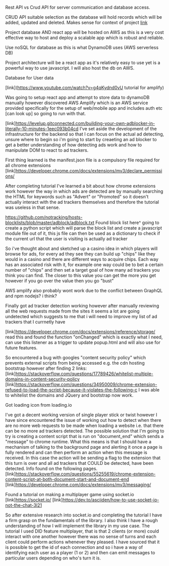 Rest API vs Crud API for server communication and database access.

CRUD API suitable selection as the database will hold records which will be added, updated and deleted.
Makes sense for context of project
[link](https://www.bmc.com/blogs/rest-vs-crud-whats-the-difference/#)

Project database AND react app will be hosted on AWS as this is a very cost effective way to host and 
deploy a scalable app which is robust and reliable.

Use noSQL for database as this is what DynamoDB uses (AWS serverless DB)

Project architecture will be a react app as it's relatively easy to use yet is a powerful way
to use javascript. I will also host the db on AWS.

Database for User data

[link](https://www.youtube.com/watch?v=g4qKydnd0vU tutorial for amplify)

Was going to setup react app and attempt to store data to dynamoDB manually however discovered AWS Amplify which is an AWS service provided specifically
for the setup of web/mobile app and includes auth etc [can look up] so going to run with that.


[link]https://levelup.gitconnected.com/building-your-own-adblocker-in-literally-10-minutes-1eec093b04cd
I've set aside the development of the infrastructure for the backend so that I can focus on the actual ad detecting, unsure where to begin so i'm
going to start by creaeting an ad blocker to get a better understanding of how detecting ads work and how to manipulate DOM to react to ad trackers.

First thing learned is the manifest.json file is a compulsory file required for all chrome extensions
[link]https://developer.chrome.com/docs/extensions/mv3/declare_permissions/

After completing tutorial I've learned a bit about how chrome extensions work however the way in which ads are detected are by manually searching the HTML for keywords such as "Advert" or "Promoted" so it doesn't actually interact with the ad trackers themselves and therefore the tutorial was useless in that sense.

https://github.com/notracking/hosts-blocklists/blob/master/adblock/adblock.txt
Found block list here^ going to create a python script which will parse the block list and create a javascript module file out of it, this js file can then be used as a dictionary to check if the current url that the user is visiting is actually ad tracker

So i've thought about and sketched up a casino idea in which players will browse for ads, for every ad they see they can build up "chips" like they would in a casino and there are different ways to acquire chips. Each way has an associated risk with it, for example one way could be to bet a certain number of "chips" and then set a target goal of how many ad trackers you think you can find. The closer to this value you can get the more you get however if you go over the value then you go "bust"

AWS amplify also probably wont work due to the conflict between GraphQL and npm nodejs? i think?


Finally got ad tracker detection working however after manually reviewing all the web requests made from the sites it seems a lot are going undetected which suggests to me that i will need to improve my list of ad trackers that I currnetly have

[link]https://developer.chrome.com/docs/extensions/reference/storage/ read this and found the function "onChanged" which is exactly what I need, can use this listener as a trigger to update popup.html and will also use for future features.

So encountered a bug with googles "content security policy" which prevents external scripts from being accessed e.g. the cdn hosting bootstrap however after finding 2 links: 
[link]https://stackoverflow.com/questions/17789426/whitelist-multiple-domains-in-content-security-policy
[link]https://stackoverflow.com/questions/34950009/chrome-extension-refused-to-load-the-script-because-it-violates-the-following-c
I was able to whitelist the domains and JQuery and bootstrap now work. 

Got loading icon from loading.io

I've got a decent working version of single player stick or twist however I have since encountered the issue of working out how to detect when there are no more web requests to be made when loading a website i.e. that there can be no more ad trackers detected. The possible solution that I'm going to try is creating a content script that is run on "document_end" which sends a "message" to chrome runtime. What this means is that I should have a mechanism of talking to the background page and alerting it once a page is fully rendered and can then perform an action when this message is received. In this case the action will be sending a flag to the extension that this turn is over and all ad trackers that COULD be detected, have been detected. Info found on the following pages.
[link]https://stackoverflow.com/questions/55255619/chrome-extension-content-script-at-both-document-start-and-document-end
[link]https://developer.chrome.com/docs/extensions/mv3/messaging/

Found a tutorial on making a multiplayer game using socket.io [link]https://socket.io/
[link]https://dev.to/asciiden/how-to-use-socket-io-not-the-chat-3l21

So after extensive research into socket.io and completing the tutorial I have a firm grasp on the fundamentals of the library. I also think I have a rough understanding of how I will implement the library in my use case. The tutorial I used DID feature multiplayer, that is that 2 clients (or more) could interact with one another however there was no sense of turns and each client could perform actions whenever they pleased. I have sourced that it is possible to get the id of each connection and so i have a way of identifying each user as a player (1 or 2) and then can emit messages to particular users depending on who's turn it is.